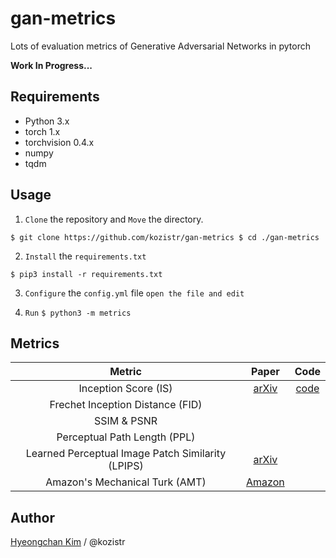 # gan-metrics
Lots of evaluation metrics of Generative Adversarial Networks in pytorch

**Work In Progress...**

## Requirements

* Python 3.x
* torch 1.x
* torchvision 0.4.x
* numpy
* tqdm

## Usage

1. `Clone` the repository and `Move` the directory.

`
$ git clone https://github.com/kozistr/gan-metrics
$ cd ./gan-metrics
`

2. `Install` the `requirements.txt` 

`$ pip3 install -r requirements.txt`

3. `Configure` the `config.yml` file
`open the file and edit`

4. `Run`
`$ python3 -m metrics`

## Metrics

| Metric | Paper | Code |
| :---: | :---: | :---: |
| Inception Score (IS) | [arXiv](https://arxiv.org/abs/1801.01973) | [code]( ./metrics/is) |
| Frechet Inception Distance (FID) | | |
| SSIM & PSNR | | |
| Perceptual Path Length (PPL) | | |
| Learned Perceptual Image Patch Similarity (LPIPS) | [arXiv](https://arxiv.org/abs/1801.03924) | |
| Amazon's Mechanical Turk (AMT) | [Amazon](https://www.mturk.com/) | |

## Author

[Hyeongchan Kim](http://kozistr.tech) / @kozistr
